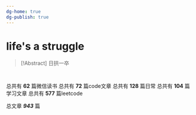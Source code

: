 ```yaml
---
dg-home: true
dg-publish: true
---
```


# life's a struggle 

> [!Abstract] 日拱一卒 

```dataviewjs


```


总共有 **62** 篇微信读书
总共有 **72** 篇code文章
总共有 **128** 篇日常
总共有 **104** 篇学习文章
总共有 **577** 篇leetcode
 
总文章 ***943*** 篇







































































































































































































































































 
